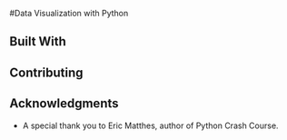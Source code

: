#Data Visualization with Python

## Built With

## Contributing

## Acknowledgments

* A special thank you to Eric Matthes, author of Python Crash Course.
